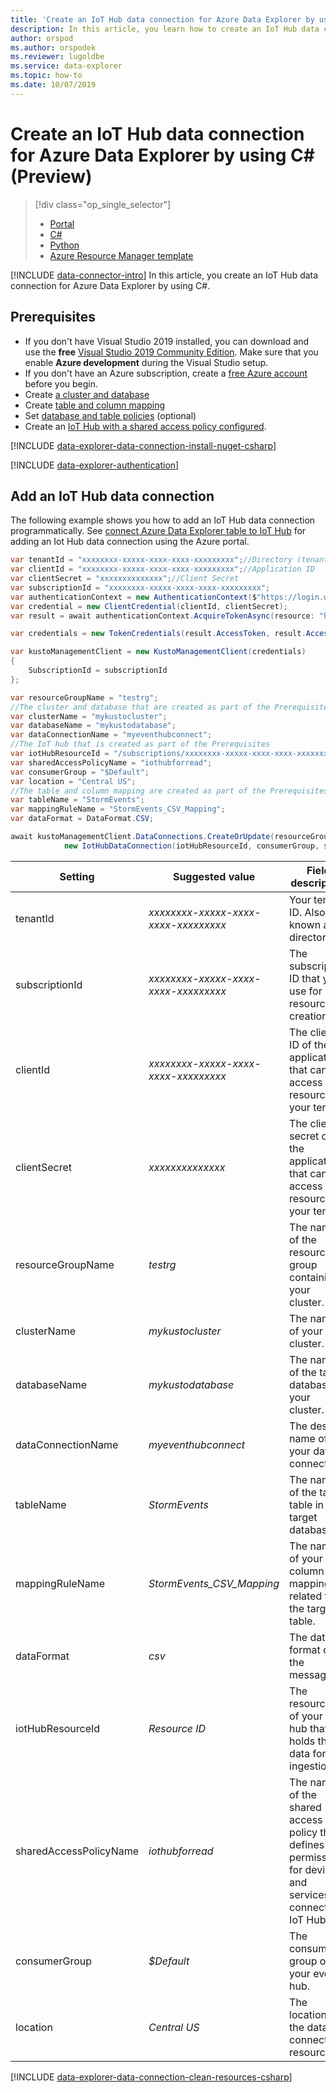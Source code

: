 ```yaml
---
title: 'Create an IoT Hub data connection for Azure Data Explorer by using C#'
description: In this article, you learn how to create an IoT Hub data connection for Azure Data Explorer by using C#.
author: orspod
ms.author: orspodek
ms.reviewer: lugoldbe
ms.service: data-explorer
ms.topic: how-to
ms.date: 10/07/2019
---
```


# Create an IoT Hub data connection for Azure Data Explorer by using C# (Preview)

> [!div class="op_single_selector"]
> * [Portal](ingest-data-iot-hub.md)
> * [C#](data-connection-iot-hub-csharp.md)
> * [Python](data-connection-iot-hub-python.md)
> * [Azure Resource Manager template](data-connection-iot-hub-resource-manager.md)

[!INCLUDE [data-connector-intro](includes/data-connector-intro.md)]
In this article, you create an IoT Hub data connection for Azure Data Explorer by using C#.

## Prerequisites

* If you don't have Visual Studio 2019 installed, you can download and use the **free** [Visual Studio 2019 Community Edition](https://www.visualstudio.com/downloads/). Make sure that you enable **Azure development** during the Visual Studio setup.
* If you don't have an Azure subscription, create a [free Azure account](https://azure.microsoft.com/free/) before you begin.
* Create [a cluster and database](create-cluster-database-csharp.md)
* Create [table and column mapping](net-standard-ingest-data.md#create-a-table-on-your-test-cluster)
* Set [database and table policies](database-table-policies-csharp.md) (optional)
* Create an [IoT Hub with a shared access policy configured](ingest-data-iot-hub.md#create-an-iot-hub).

[!INCLUDE [data-explorer-data-connection-install-nuget-csharp](includes/data-explorer-data-connection-install-nuget-csharp.md)]

[!INCLUDE [data-explorer-authentication](includes/data-explorer-authentication.md)]

## Add an IoT Hub data connection 

The following example shows you how to add an IoT Hub data connection programmatically. See [connect Azure Data Explorer table to IoT Hub](ingest-data-iot-hub.md#connect-azure-data-explorer-table-to-iot-hub) for adding an Iot Hub data connection using the Azure portal.

```csharp
var tenantId = "xxxxxxxx-xxxxx-xxxx-xxxx-xxxxxxxxx";//Directory (tenant) ID
var clientId = "xxxxxxxx-xxxxx-xxxx-xxxx-xxxxxxxxx";//Application ID
var clientSecret = "xxxxxxxxxxxxxx";//Client Secret
var subscriptionId = "xxxxxxxx-xxxxx-xxxx-xxxx-xxxxxxxxx";
var authenticationContext = new AuthenticationContext($"https://login.windows.net/{tenantId}");
var credential = new ClientCredential(clientId, clientSecret);
var result = await authenticationContext.AcquireTokenAsync(resource: "https://management.core.windows.net/", clientCredential: credential);

var credentials = new TokenCredentials(result.AccessToken, result.AccessTokenType);

var kustoManagementClient = new KustoManagementClient(credentials)
{
    SubscriptionId = subscriptionId
};

var resourceGroupName = "testrg";
//The cluster and database that are created as part of the Prerequisites
var clusterName = "mykustocluster";
var databaseName = "mykustodatabase";
var dataConnectionName = "myeventhubconnect";
//The IoT hub that is created as part of the Prerequisites
var iotHubResourceId = "/subscriptions/xxxxxxxx-xxxxx-xxxx-xxxx-xxxxxxxxx/resourceGroups/xxxxxx/providers/Microsoft.Devices/IotHubs/xxxxxx";
var sharedAccessPolicyName = "iothubforread";
var consumerGroup = "$Default";
var location = "Central US";
//The table and column mapping are created as part of the Prerequisites
var tableName = "StormEvents";
var mappingRuleName = "StormEvents_CSV_Mapping";
var dataFormat = DataFormat.CSV;

await kustoManagementClient.DataConnections.CreateOrUpdate(resourceGroupName, clusterName, databaseName, dataConnectionName,
            new IotHubDataConnection(iotHubResourceId, consumerGroup, sharedAccessPolicyName, tableName: tableName, location: location, mappingRuleName: mappingRuleName, dataFormat: dataFormat));
```

|**Setting** | **Suggested value** | **Field description**|
|---|---|---|
| tenantId | *xxxxxxxx-xxxxx-xxxx-xxxx-xxxxxxxxx* | Your tenant ID. Also known as directory ID.|
| subscriptionId | *xxxxxxxx-xxxxx-xxxx-xxxx-xxxxxxxxx* | The subscription ID that you use for resource creation.|
| clientId | *xxxxxxxx-xxxxx-xxxx-xxxx-xxxxxxxxx* | The client ID of the application that can access resources in your tenant.|
| clientSecret | *xxxxxxxxxxxxxx* | The client secret of the application that can access resources in your tenant. |
| resourceGroupName | *testrg* | The name of the resource group containing your cluster.|
| clusterName | *mykustocluster* | The name of your cluster.|
| databaseName | *mykustodatabase* | The name of the target database in your cluster.|
| dataConnectionName | *myeventhubconnect* | The desired name of your data connection.|
| tableName | *StormEvents* | The name of the target table in the target database.|
| mappingRuleName | *StormEvents_CSV_Mapping* | The name of your column mapping related to the target table.|
| dataFormat | *csv* | The data format of the message.|
| iotHubResourceId | *Resource ID* | The resource ID of your IoT hub that holds the data for ingestion. |
| sharedAccessPolicyName | *iothubforread* | The name of the shared access policy that defines the permissions for devices and services to connect to IoT Hub. |
| consumerGroup | *$Default* | The consumer group of your event hub.|
| location | *Central US* | The location of the data connection resource.|

[!INCLUDE [data-explorer-data-connection-clean-resources-csharp](includes/data-explorer-data-connection-clean-resources-csharp.md)]

